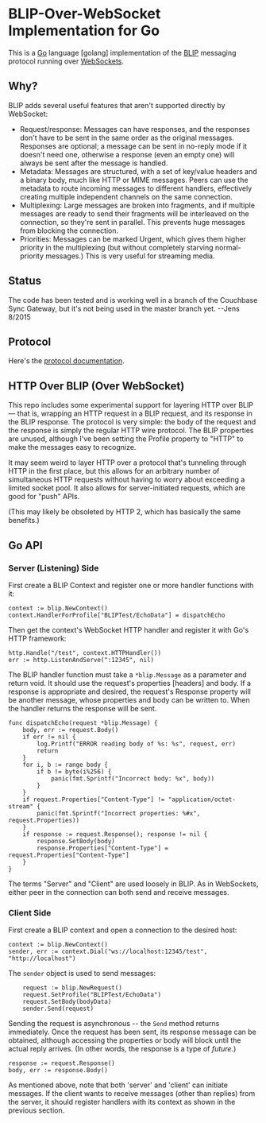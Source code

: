 # BLIP-Over-WebSocket Implementation for Go

This is a [Go][GO] language [golang] implementation of the [BLIP][BLIP] messaging protocol running over [WebSockets][WEBSOCKET].

## Why?

BLIP adds several useful features that aren't supported directly by WebSocket:

* Request/response: Messages can have responses, and the responses don't have to be sent in the same order as the original messages. Responses are optional; a message can be sent in no-reply mode if it doesn't need one, otherwise a response (even an empty one) will always be sent after the message is handled.
* Metadata: Messages are structured, with a set of key/value headers and a binary body, much like HTTP or MIME messages. Peers can use the metadata to route incoming messages to different handlers, effectively creating multiple independent channels on the same connection.
* Multiplexing: Large messages are broken into fragments, and if multiple messages are ready to send their fragments will be interleaved on the connection, so they're sent in parallel. This prevents huge messages from blocking the connection.
* Priorities: Messages can be marked Urgent, which gives them higher priority in the multiplexing (but without completely starving normal-priority messages.) This is very useful for streaming media.

## Status

The code has been tested and is working well in a branch of the Couchbase Sync Gateway, but it's not being used in the master branch yet. --Jens 8/2015

## Protocol

Here's the [protocol documentation][BLIP_PROTOCOL].

## HTTP Over BLIP (Over WebSocket)

This repo includes some experimental support for layering HTTP over BLIP — that is, wrapping an HTTP request in a BLIP request, and its response in the BLIP response. The protocol is very simple: the body of the request and the response is simply the regular HTTP wire protocol. The BLIP properties are unused, although I've been setting the Profile property to "HTTP" to make the messages easy to recognize.

It may seem weird to layer HTTP over a protocol that's tunneling through HTTP in the first place, but this allows for an arbitrary number of simultaneous HTTP requests without having to worry about exceeding a limited socket pool. It also allows for server-initiated requests, which are good for "push" APIs.

(This may likely be obsoleted by HTTP 2, which has basically the same benefits.)

## Go API

### Server (Listening) Side

First create a BLIP Context and register one or more handler functions with it:

	context := blip.NewContext()
	context.HandlerForProfile["BLIPTest/EchoData"] = dispatchEcho

Then get the context's WebSocket HTTP handler and register it with Go's HTTP framework:

	http.Handle("/test", context.HTTPHandler())
	err := http.ListenAndServe(":12345", nil)

The BLIP handler function must take a `*blip.Message` as a parameter and return void. It should use the request's properties [headers] and body. If a response is appropriate and desired, the request's Response property will be another message, whose properties and body can be written to. When the handler returns the response will be sent.

	func dispatchEcho(request *blip.Message) {
		body, err := request.Body()
		if err != nil {
			log.Printf("ERROR reading body of %s: %s", request, err)
			return
		}
		for i, b := range body {
			if b != byte(i%256) {
				panic(fmt.Sprintf("Incorrect body: %x", body))
			}
		}
		if request.Properties["Content-Type"] != "application/octet-stream" {
			panic(fmt.Sprintf("Incorrect properties: %#x", request.Properties))
		}
		if response := request.Response(); response != nil {
			response.SetBody(body)
			response.Properties["Content-Type"] = request.Properties["Content-Type"]
		}
	}

The terms "Server" and "Client" are used loosely in BLIP. As in WebSockets, either peer in the connection can both send and receive messages.

### Client Side

First create a BLIP context and open a connection to the desired host:

	context := blip.NewContext()
	sender, err := context.Dial("ws://localhost:12345/test", "http://localhost")

The `sender` object is used to send messages:

		request := blip.NewRequest()
		request.SetProfile("BLIPTest/EchoData")
		request.SetBody(bodyData)
		sender.Send(request)

Sending the request is asynchronous -- the `Send` method returns immediately. Once the request has been sent, its response message can be obtained, although accessing the properties or body will block until the actual reply arrives. (In other words, the response is a type of _future_.)

	response := request.Response()
	body, err := response.Body()

As mentioned above, note that both 'server' and 'client' can initiate messages. If the client wants to receive messages (other than replies) from the server, it should register handlers with its context as shown in the previous section.

[GO]: http://golang.org
[BLIP]: https://bitbucket.org/snej/mynetwork/wiki/BLIP/Overview
[BLIP_PROTOCOL]: https://github.com/couchbaselabs/BLIP-Cocoa/blob/master/Docs/BLIP%20Protocol.md
[WEBSOCKET]: http://www.websocket.org
